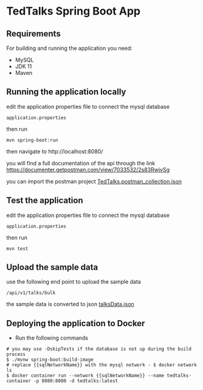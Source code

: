 # TedTalks Spring Boot App

## Requirements

For building and running the application you need:

- MySQL
- JDK 11
- Maven

## Running the application locally

edit the application properties file to connect the mysql database

```file
application.properties
```

then run

```shell
mvn spring-boot:run
```

then navigate to http://localhost:8080/

you will find a full documentation of the api through the link https://documenter.getpostman.com/view/7033532/2s83RwjvSg

you can import the postman project [TedTalks.postman_collection.json](helpers/TedTalks.postman_collection.json)

## Test the application

edit the application properties file to connect the mysql database

```file
application.properties
```

then run

```shell
mvn test
```

## Upload the sample data

use the following end point to upload the sample data

```
/api/v1/talks/bulk
```

the sample data is converted to json [talksData.json](helpers/talksData.json)

## Deploying the application to Docker

- Run the following commands

```shell
# you may use -DskipTests if the database is not up during the build process
$ ./mvnw spring-boot:build-image
# replace {{sqlNetworkName}} with the mysql network - $ docker network ls
$ docker container run --network {{sqlNetworkName}} --name tedtalks-container -p 8080:8080 -d tedtalks:latest
```
